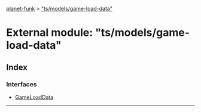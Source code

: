 [planet-funk](../README.md) > ["ts/models/game-load-data"](../modules/_ts_models_game_load_data_.md)

# External module: "ts/models/game-load-data"

## Index

### Interfaces

* [GameLoadData](../interfaces/_ts_models_game_load_data_.gameloaddata.md)

---

